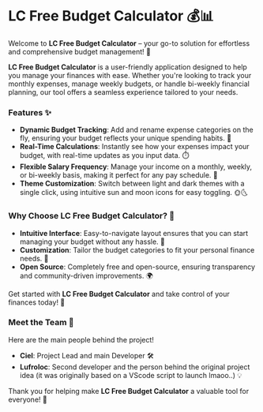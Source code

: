 # LC Free Budget Calculator 💰📊

Welcome to **LC Free Budget Calculator** – your go-to solution for effortless and comprehensive budget management! 🌟

**LC Free Budget Calculator** is a user-friendly application designed to help you manage your finances with ease. Whether you're looking to track your monthly expenses, manage weekly budgets, or handle bi-weekly financial planning, our tool offers a seamless experience tailored to your needs.

### Features ✨
- **Dynamic Budget Tracking**: Add and rename expense categories on the fly, ensuring your budget reflects your unique spending habits. 📝
- **Real-Time Calculations**: Instantly see how your expenses impact your budget, with real-time updates as you input data. ⏱️
- **Flexible Salary Frequency**: Manage your income on a monthly, weekly, or bi-weekly basis, making it perfect for any pay schedule. 📅
- **Theme Customization**: Switch between light and dark themes with a single click, using intuitive sun and moon icons for easy toggling. 🌞🌜

### Why Choose LC Free Budget Calculator? 🌟
- **Intuitive Interface**: Easy-to-navigate layout ensures that you can start managing your budget without any hassle. 🚀
- **Customization**: Tailor the budget categories to fit your personal finance needs. 🎨
- **Open Source**: Completely free and open-source, ensuring transparency and community-driven improvements. 🌍

Get started with **LC Free Budget Calculator** and take control of your finances today! 💪

### Meet the Team 👥
Here are the main people behind the project! 

- **Ciel**: Project Lead and main Developer 🛠️
- **Lufroloc**: Second developer and the person behind the original project idea (it was originally based on a VScode script to launch lmaoo..) 💡

Thank you for helping make **LC Free Budget Calculator** a valuable tool for everyone! 🙏
